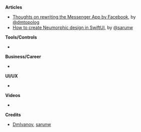 
**Articles**

* [Thoughts on rewriting the Messenger App by Facebook](https://dmtopolog.com/fb-rewriting-messenger/), by [@dmtopolog](https://twitter.com/dmtopolog)
* [How to create Neumorphic design in SwiftUI](https://sarunw.com/posts/how-to-create-neomorphism-design-in-swiftui/), by [@sarunw](https://twitter.com/sarunw)

**Tools/Controls**

*

**Business/Career**

*

**UI/UX**

*

**Videos**

*

**Credits**

* [DmIvanov](https://github.com/DmIvanov), [sarunw](https://github.com/sarunw)
